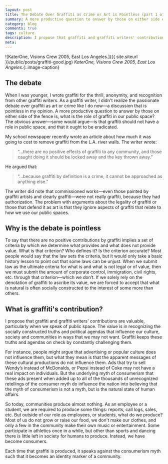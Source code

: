 ```yaml
---
layout: post
title: The Debate Over Graffiti as Crime or Art is Pointless (part 1 of 2)
summary: A more productive question to answer by those on either side of the fence is, what is the role of graffiti in our public space?
category: blog
comments: true
tags: culture
description: I propose that graffiti and graffiti writers' contributions are valuable Particularly when we speak of public space.
meta:
---
```

![KaterOne, Visions Crew 2005, East Los Angeles.]({{ site.siteurl }}/public/posts/graffiti-good.jpg)
*KaterOne, Visions Crew 2005, East Los Angeles.*{:.image-caption}

## The debate
When I was younger, I wrote graffiti for the thrill, anonymity, and recognition from other graffiti writers. As a graffiti writer, I didn't realize the passionate debate over graffiti as art or crime like I do now—a discussion that is pointless in my opinion. A more productive question to answer by those on either side of the fence is, what is the role of graffiti in our public space? The obvious answer—some would argue—is that graffiti should not have a role in public space, and that it ought to be eradicated.

My school newspaper recently wrote an article about how much it was going to cost to remove graffiti from the L.A. river walls. The writer wrote:

>“…there are no positive effects of graffiti to any community, and those caught doing it should be locked away and the key thrown away.”

He argued that:

>“…because graffiti by definition is a crime, it cannot be approached as anything else.”

The writer did note that commissioned works—even those painted by graffiti artists and clearly graffiti—were not really graffiti, because they had authorization. The problem with arguments about the legality of graffiti or those that defend it as art is that they ignore aspects of graffiti that relate to how we use our public spaces.

## Why is the debate is pointless
To say that there are no positive contributions by graffiti implies a set of criteria by which we determine what provides and what does not provide value. What is that criterion? Who defines it? Is the criterion accurate? Most people would say that the law sets the criteria, but it would only take a basic history lesson to point out that some laws can be unjust. When we submit law as the ultimate criteria for what is and what is not legal or of value, then we must submit the amount of corporate control, immigration, civil rights, etc. through that criterion—which we don’t. If we solely rely on the denotation of graffiti to ascribe its value, we are forced to accept that what is natural is often socially constructed to the interest of some more than others.

## What is graffiti's contribution?
I propose that graffiti and graffiti writers' contributions are valuable, particularly when we speak of public space. The value is in recognizing the socially constructed truths and political agendas that influence our culture, society and communities in ways that we may not want. Graffiti keeps these truths and agendas on check by constantly challenging them.

For instance, people might argue that advertising or popular culture does not influence them, but what they mean is that the apparent messages of these cultural productions do not influence them. Ads that try to sell Wendy’s instead of McDonalds, or Pepsi instead of Coke may not have a real impact on individuals. But the underlying myth of consumerism that these ads present when added up to all of the thousands of unrecognized retellings of the consumer myth do influence the nation into believing that the myth of consumerism is not a myth, but is the natural state of human affairs.

So today, communities produce almost nothing. As an employee or a student, we are required to produce some things: reports, call logs, sales, etc. But outside of our role as employees, or students, what do we produce? Most of us do not grow or raise our food, we don't make our clothes, and only a few in the community make their own music or entertainment. Some participate in athletics once in a while, but other than sports and dancing there is little left in society for humans to produce. Instead, we have become consumers.

Each time that graffiti is produced, it speaks against the consumerism myth such that it becomes an identity marker of a community.
